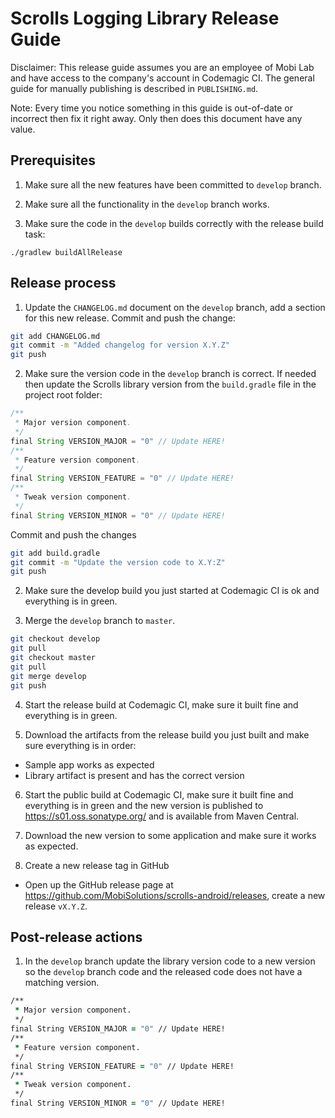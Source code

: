 # Scrolls Logging Library Release Guide

Disclaimer: This release guide assumes you are an employee of Mobi Lab and have access to the company's account in Codemagic CI. The general guide for manually publishing is described in `PUBLISHING.md`.

Note: Every time you notice something in this guide is out-of-date or incorrect then fix it right away. Only then does this document have any value.

## Prerequisites

1) Make sure all the new features have been committed to `develop` branch.

2) Make sure all the functionality in the `develop` branch works.

3) Make sure the code in the `develop` builds correctly with the release build task:

```
./gradlew buildAllRelease
```

## Release process

1) Update the `CHANGELOG.md` document on the `develop` branch, add a section for this new release. Commit and push the change:

```bash
git add CHANGELOG.md
git commit -m "Added changelog for version X.Y.Z"
git push
```

2) Make sure the version code in the `develop` branch is correct. If needed then update the Scrolls library version from the `build.gradle` file in the project root folder:

```groovy
/**
 * Major version component.
 */
final String VERSION_MAJOR = "0" // Update HERE!
/**
 * Feature version component.
 */
final String VERSION_FEATURE = "0" // Update HERE!
/**
 * Tweak version component.
 */
final String VERSION_MINOR = "0" // Update HERE!
```

Commit and push the changes

```bash
git add build.gradle
git commit -m "Update the version code to X.Y:Z"
git push
```

2) Make sure the develop build you just started at Codemagic CI is ok and everything is in green.

3) Merge the `develop` branch to `master`.

```bash
git checkout develop
git pull
git checkout master
git pull
git merge develop
git push
```

4) Start the release build at Codemagic CI, make sure it built fine and everything is in green.

5) Download the artifacts from the release build you just built and make sure everything is in order:

- Sample app works as expected
- Library artifact is present and has the correct version

6) Start the public build at Codemagic CI, make sure it built fine and everything is in green and the new version is published to https://s01.oss.sonatype.org/ and is available from Maven Central.

7) Download the new version to some application and make sure it works as expected.

8) Create a new release tag in GitHub 

- Open up the GitHub release page at https://github.com/MobiSolutions/scrolls-android/releases, create a new release `vX.Y.Z`. 

## Post-release actions

1) In the `develop` branch update the library version code to a new version so the `develop` branch code and the released code does not have a matching version.

```clojure
/**
 * Major version component.
 */
final String VERSION_MAJOR = "0" // Update HERE!
/**
 * Feature version component.
 */
final String VERSION_FEATURE = "0" // Update HERE!
/**
 * Tweak version component.
 */
final String VERSION_MINOR = "0" // Update HERE!
```

